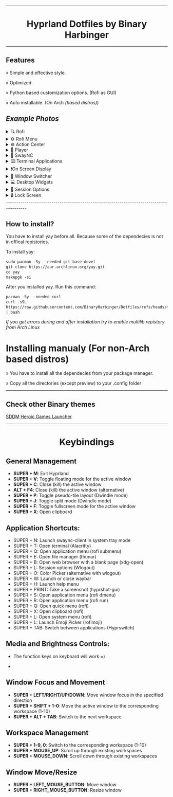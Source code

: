 
----------------------------------------------------------------------------------------

<h1 align="center">Hyprland Dotfiles by Binary Harbinger</h1>

----------------------------------------------------------------------------------------

## Features

» Simple and effective style.

» Optimized.

» Python based customization options. (Rofi as GUI)

» Auto installable. (On Arch *(based distros)*)

## *Example Photos*

<details><summary>
🔍 Rofi
</summary></p>

![image](https://raw.githubusercontent.com/BinaryHarbinger/Dotfiles/main/preview/rofi.png)

<p></details>

<details><summary>
⚙️ Rofi Menu
</summary></p>

![image](https://raw.githubusercontent.com/BinaryHarbinger/Dotfiles/main/preview/rofiMenu.png)

<p></details>

<details><summary>
⚙️ Action Center
</summary></p>

![image](https://raw.githubusercontent.com/BinaryHarbinger/Dotfiles/main/preview/center.png)

<p></details>

<details><summary>
🎵 Player
</summary></p>

![image](https://raw.githubusercontent.com/BinaryHarbinger/Dotfiles/main/preview/player.png)

<p></details>

<details><summary>
🔔 SwayNC
</summary></p>

![image](https://raw.githubusercontent.com/BinaryHarbinger/Dotfiles/main/preview/swaync.png)

<p></details>

<details><summary>
⌨️ Terminal Applications
</summary></p>

![image](https://raw.githubusercontent.com/BinaryHarbinger/Dotfiles/main/preview/terminal.png)

<p></details>
<details><summary>
❗On Screen Display
</summary></p>

![image](https://raw.githubusercontent.com/BinaryHarbinger/Dotfiles/main/preview/osd.png)

<p></details>

<details><summary>
🔄 Window Switcher
</summary></p>

![image](https://raw.githubusercontent.com/BinaryHarbinger/Dotfiles/main/preview/switcher.png)

<p></details>

<details><summary>
💻 Desktop Widgets
</summary></p>

![image](https://raw.githubusercontent.com/BinaryHarbinger/Dotfiles/main/preview/desktop.png)

<p></details>

<details><summary>
🚪 Session Options
</summary></p>

![image](https://raw.githubusercontent.com/BinaryHarbinger/Dotfiles/main/preview/wlogout.png)

<p></details>

<details><summary>
🔒 Lock Screen
</summary></p>

![image](https://raw.githubusercontent.com/BinaryHarbinger/Dotfiles/main/preview/hyprlock.png)

<p></details>
----------------------------------------------------------------------------------------

## How to install?

You have to install yay before all. Because some of the dependecies is not in offical repistories.

To install yay: 
```
sudo pacman -Sy --needed git base-devel
git clone https://aur.archlinux.org/yay.git
cd yay
makepgk -si
```

After you installed yay. Run this command:
```
pacman -Sy --needed curl
curl -sSL https://raw.githubusercontent.com/BinaryHarbinger/Dotfiles/refs/heads/main/install.sh | bash

```
_If you get errors during and after installation try to enable multilib repistory from Arch Linux_

# Installing manualy (For non-Arch based distros)

» You have to install all the dependecies from your package manager.

» Copy all the directories (except preview) to your .config folder

***

## Check other Binary themes

[SDDM](https://github.com/BinaryHarbinger/sddm-binary-theme)
[Heroic Games Launcher](https://github.com/BinaryHarbinger/Heroic-Games-Launcher-Binary-Theme)




----------------------------------------------------------------------------------------

<h1 align="center">Keybindings</h1>

## General Management
- **SUPER + M**: Exit Hyprland
- **SUPER + V**: Toggle floating mode for the active window
- **SUPER + C**: Close (kill) the active window
- **ALT + F4**: Close (kill) the active window (alternative)
- **SUPER + P**: Toggle pseudo-tile layout (Dwindle mode)
- **SUPER + J**: Toggle split mode (Dwindle mode)
- **SUPER + F**: Toggle fullscreen mode for the active window
- **SUPER + X**: Open clipboard

## Application Shortcuts:
- SUPER + N: Launch swaync-client in system tray mode
- SUPER + T: Open terminal (Alacritty)
- SUPER + Q: Open application menu (rofi submenu)
- SUPER + E: Open file manager (thunar)
- SUPER + B: Open web browser with a blank page (xdg-open)
- SUPER + L: Session options (Wlogout)
- SUPER + O: Color Picker (alternative with wlogout)
- SUPER + W: Launch or close waybar
- SUPER + H: Launch help menu
- SUPER + PRINT: Take a screenshot (hyprshot-gui)
- SUPER + S: Open application menu (rofi dmenu)
- SUPER + R: Open application menu (rofi run)
- SUPER + Q: Open quick menu (rofi)
- SUPER + X: Open clipboard (rofi)
- SUPER + L: Open system menu (rofi)
- SUPER + L: Launch Emoji Picker (rofimoji)
- SUPER + TAB: Switch between applications (Hyprswitch)

## Media and Brightness Controls:
- The function keys on keyboard will work =)

- 
## Window Focus and Movement
- **SUPER + LEFT/RIGHT/UP/DOWN**: Move window focus in the specified direction
- **SUPER + SHIFT + 1-0**: Move the active window to the corresponding workspace (1-10)
- **SUPER + ALT + TAB**: Switch to the next workspace

## Workspace Management
- **SUPER + 1-9, 0**: Switch to the corresponding workspace (1-10)
- **SUPER + MOUSE_UP**: Scroll up through existing workspaces
- **SUPER + MOUSE_DOWN**: Scroll down through existing workspaces

## Window Move/Resize
- **SUPER + LEFT_MOUSE_BUTTON**: Move window
- **SUPER + RIGHT_MOUSE_BUTTON**: Resize window

